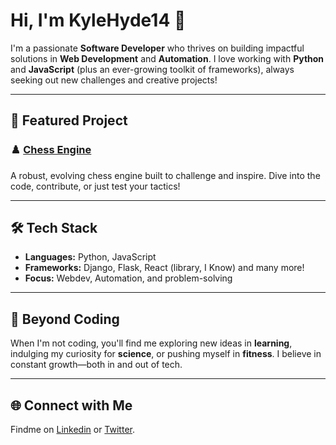 # Hi, I'm KyleHyde14 👋

I'm a passionate **Software Developer** who thrives on building impactful solutions in **Web Development** and **Automation**. I love working with **Python** and **JavaScript** (plus an ever-growing toolkit of frameworks), always seeking out new challenges and creative projects!

---

## 🚀 Featured Project

### ♟️ [Chess Engine](https://github.com/KyleHyde14/Chess-Engine)
A robust, evolving chess engine built to challenge and inspire. Dive into the code, contribute, or just test your tactics!

---

## 🛠️ Tech Stack

- **Languages:** Python, JavaScript
- **Frameworks:** Django, Flask, React (library, I Know) and many more!
- **Focus:** Webdev, Automation, and problem-solving

---

## 🌱 Beyond Coding

When I'm not coding, you'll find me exploring new ideas in **learning**, indulging my curiosity for **science**, or pushing myself in **fitness**. I believe in constant growth—both in and out of tech.

---

## 🌐 Connect with Me

Findme on [Linkedin](www.linkedin.com/in/jesusshdez) or [Twitter](https://x.com/KyleHyde00).
